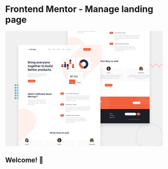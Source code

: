# Frontend Mentor - Manage landing page

![Design preview for the Manage landing page coding challenge](./public/images/desktop-preview.jpg)

## Welcome! 👋
